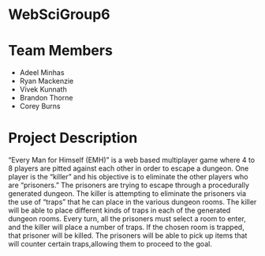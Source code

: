 # WebSciGroup6

# Team Members
- Adeel Minhas
- Ryan Mackenzie
- Vivek Kunnath
- Brandon Thorne
- Corey Burns

# Project Description
“Every Man for Himself (EMH)” is a web based multiplayer game where 4 to 8 players are pitted against each other in order to escape a dungeon. One player is the “killer” and his objective is to eliminate the other players who are “prisoners.” The prisoners are trying to escape through a procedurally generated dungeon. The killer is attempting to eliminate the prisoners via the use of “traps” that he can place in the various dungeon rooms. The killer will be able to place different kinds of traps in each of the generated dungeon rooms. Every turn, all the prisoners must select a room to enter, and the killer will place a number of traps. If the chosen room is trapped, that prisoner will be killed. The prisoners will be able to pick up items that will counter certain traps,allowing them to proceed to the goal.
